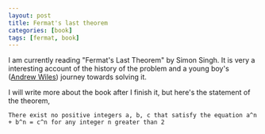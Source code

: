 ```yaml
---
layout: post
title: Fermat's last theorem
categories: [book]
tags: [fermat, book]
---
```


I am currently reading "Fermat's Last Theorem" by Simon Singh. It is very a interesting account of the history of the problem
and a young boy's ([Andrew Wiles]([https://en.wikipedia.org/wiki/Andrew_Wiles)) journey towards solving it.

I will write more about the book after I finish it, but here's the statement of the theorem,

`There exist no positive integers a, b, c that satisfy the equation a^n + b^n = c^n for any integer n greater than 2`

